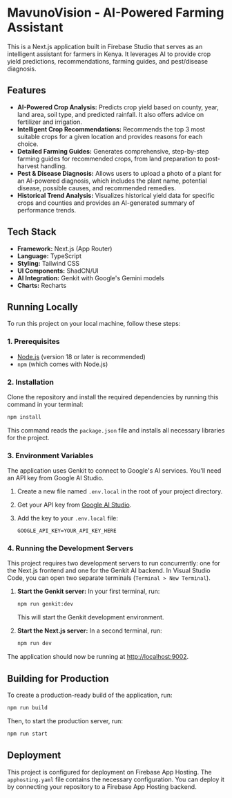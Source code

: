 # MavunoVision - AI-Powered Farming Assistant

This is a Next.js application built in Firebase Studio that serves as an intelligent assistant for farmers in Kenya. It leverages AI to provide crop yield predictions, recommendations, farming guides, and pest/disease diagnosis.

## Features

- **AI-Powered Crop Analysis:** Predicts crop yield based on county, year, land area, soil type, and predicted rainfall. It also offers advice on fertilizer and irrigation.
- **Intelligent Crop Recommendations:** Recommends the top 3 most suitable crops for a given location and provides reasons for each choice.
- **Detailed Farming Guides:** Generates comprehensive, step-by-step farming guides for recommended crops, from land preparation to post-harvest handling.
- **Pest & Disease Diagnosis:** Allows users to upload a photo of a plant for an AI-powered diagnosis, which includes the plant name, potential disease, possible causes, and recommended remedies.
- **Historical Trend Analysis:** Visualizes historical yield data for specific crops and counties and provides an AI-generated summary of performance trends.

## Tech Stack

- **Framework:** Next.js (App Router)
- **Language:** TypeScript
- **Styling:** Tailwind CSS
- **UI Components:** ShadCN/UI
- **AI Integration:** Genkit with Google's Gemini models
- **Charts:** Recharts

## Running Locally

To run this project on your local machine, follow these steps:

### 1. Prerequisites

- [Node.js](https://nodejs.org/) (version 18 or later is recommended)
- `npm` (which comes with Node.js)

### 2. Installation

Clone the repository and install the required dependencies by running this command in your terminal:

```bash
npm install
```
This command reads the `package.json` file and installs all necessary libraries for the project.

### 3. Environment Variables

The application uses Genkit to connect to Google's AI services. You'll need an API key from Google AI Studio.

1.  Create a new file named `.env.local` in the root of your project directory.
2.  Get your API key from [Google AI Studio](https://aistudio.google.com/app/apikey).
3.  Add the key to your `.env.local` file:

    ```
    GOOGLE_API_KEY=YOUR_API_KEY_HERE
    ```

### 4. Running the Development Servers

This project requires two development servers to run concurrently: one for the Next.js frontend and one for the Genkit AI backend. In Visual Studio Code, you can open two separate terminals (`Terminal > New Terminal`).

1.  **Start the Genkit server:**
    In your first terminal, run:
    ```bash
    npm run genkit:dev
    ```
    This will start the Genkit development environment.

2.  **Start the Next.js server:**
    In a second terminal, run:
    ```bash
    npm run dev
    ```

The application should now be running at [http://localhost:9002](http://localhost:9002).

## Building for Production

To create a production-ready build of the application, run:

```bash
npm run build
```

Then, to start the production server, run:

```bash
npm run start
```

## Deployment

This project is configured for deployment on Firebase App Hosting. The `apphosting.yaml` file contains the necessary configuration. You can deploy it by connecting your repository to a Firebase App Hosting backend.
